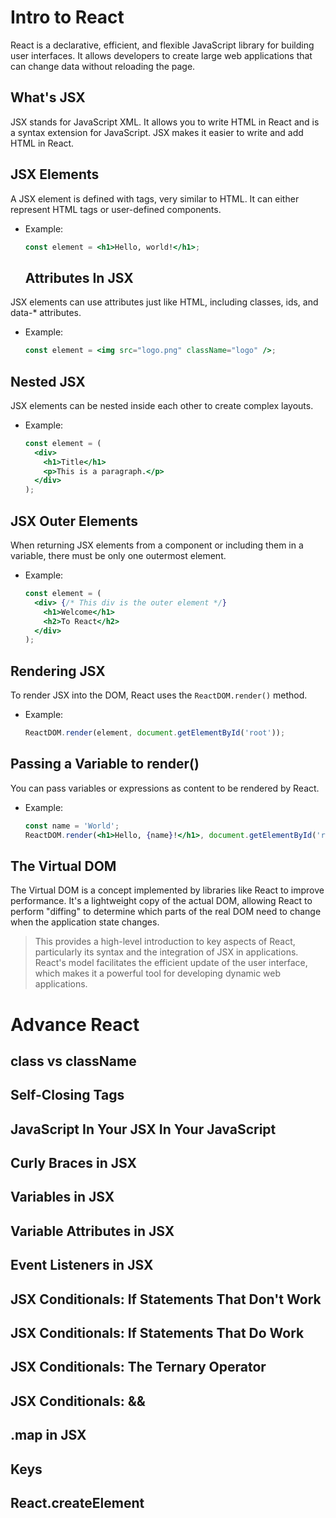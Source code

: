 # Intro to React

React is a declarative, efficient, and flexible JavaScript library for building user interfaces. It allows developers to create large web applications that can change data without reloading the page.

## What's JSX

JSX stands for JavaScript XML. It allows you to write HTML in React and is a syntax extension for JavaScript. JSX makes it easier to write and add HTML in React.

## JSX Elements

A JSX element is defined with tags, very similar to HTML. It can either represent HTML tags or user-defined components.

- Example:
  ```jsx
  const element = <h1>Hello, world!</h1>;
  ```

  ## Attributes In JSX

JSX elements can use attributes just like HTML, including classes, ids, and data-* attributes.

- Example:
  ```jsx
  const element = <img src="logo.png" className="logo" />;
  ```

## Nested JSX

JSX elements can be nested inside each other to create complex layouts.

- Example:
  ```jsx
  const element = (
    <div>
      <h1>Title</h1>
      <p>This is a paragraph.</p>
    </div>
  );
  ```

## JSX Outer Elements

When returning JSX elements from a component or including them in a variable, there must be only one outermost element.

- Example:
  ```jsx
  const element = (
    <div> {/* This div is the outer element */}
      <h1>Welcome</h1>
      <h2>To React</h2>
    </div>
  );
  ```

## Rendering JSX

To render JSX into the DOM, React uses the `ReactDOM.render()` method.

- Example:
  ```jsx
  ReactDOM.render(element, document.getElementById('root'));
  ```

## Passing a Variable to render()

You can pass variables or expressions as content to be rendered by React.

- Example:
  ```jsx
  const name = 'World';
  ReactDOM.render(<h1>Hello, {name}!</h1>, document.getElementById('root'));
  ```

## The Virtual DOM

The Virtual DOM is a concept implemented by libraries like React to improve performance. It's a lightweight copy of the actual DOM, allowing React to perform "diffing" to determine which parts of the real DOM need to change when the application state changes.

>This provides a high-level introduction to key aspects of React, particularly its syntax and the integration of JSX in applications. React's model facilitates the efficient update of the user interface, which makes it a powerful tool for developing dynamic web applications.







# Advance React
## class vs className
## Self-Closing Tags
## JavaScript In Your JSX In Your JavaScript
## Curly Braces in JSX
## Variables in JSX
## Variable Attributes in JSX
## Event Listeners in JSX
## JSX Conditionals: If Statements That Don't Work
## JSX Conditionals: If Statements That Do Work
## JSX Conditionals: The Ternary Operator
## JSX Conditionals: &&
## .map in JSX
## Keys
## React.createElement
